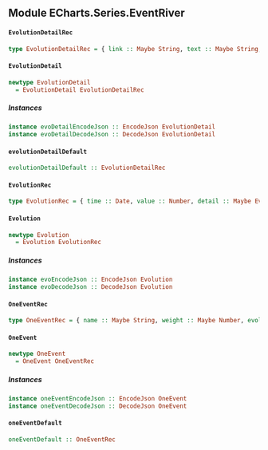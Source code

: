 ## Module ECharts.Series.EventRiver

#### `EvolutionDetailRec`

``` purescript
type EvolutionDetailRec = { link :: Maybe String, text :: Maybe String, img :: Maybe String }
```

#### `EvolutionDetail`

``` purescript
newtype EvolutionDetail
  = EvolutionDetail EvolutionDetailRec
```

##### Instances
``` purescript
instance evoDetailEncodeJson :: EncodeJson EvolutionDetail
instance evoDetailDecodeJson :: DecodeJson EvolutionDetail
```

#### `evolutionDetailDefault`

``` purescript
evolutionDetailDefault :: EvolutionDetailRec
```

#### `EvolutionRec`

``` purescript
type EvolutionRec = { time :: Date, value :: Number, detail :: Maybe EvolutionDetail }
```

#### `Evolution`

``` purescript
newtype Evolution
  = Evolution EvolutionRec
```

##### Instances
``` purescript
instance evoEncodeJson :: EncodeJson Evolution
instance evoDecodeJson :: DecodeJson Evolution
```

#### `OneEventRec`

``` purescript
type OneEventRec = { name :: Maybe String, weight :: Maybe Number, evolution :: Maybe (Array Evolution) }
```

#### `OneEvent`

``` purescript
newtype OneEvent
  = OneEvent OneEventRec
```

##### Instances
``` purescript
instance oneEventEncodeJson :: EncodeJson OneEvent
instance oneEventDecodeJson :: DecodeJson OneEvent
```

#### `oneEventDefault`

``` purescript
oneEventDefault :: OneEventRec
```


